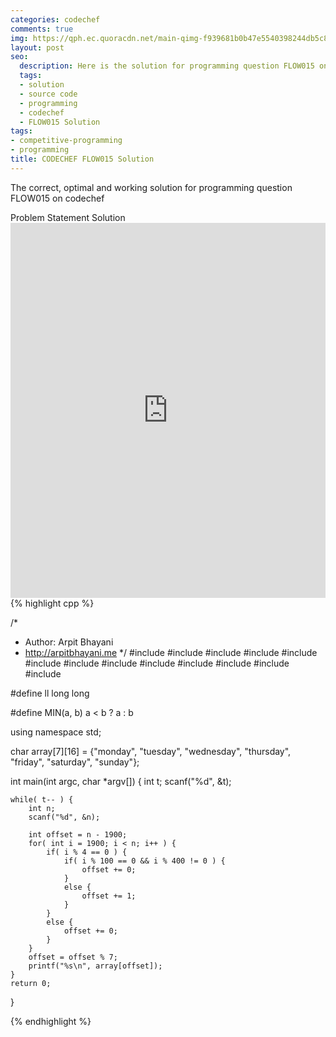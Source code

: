```yaml
---
categories: codechef
comments: true
img: https://qph.ec.quoracdn.net/main-qimg-f939681b0b47e5540398244db5c8966f?convert_to_webp=true
layout: post
seo:
  description: Here is the solution for programming question FLOW015 on codechef
  tags:
  - solution
  - source code
  - programming
  - codechef
  - FLOW015 Solution
tags:
- competitive-programming
- programming
title: CODECHEF FLOW015 Solution
---
```

The correct, optimal and working solution for programming question FLOW015 on codechef

<div class="ui secondary pointing large menu">
  <a class="grey item" data-tab="problem-statement">
    Problem Statement
  </a>
  <a class="active item grey" data-tab="solution">
    Solution
  </a>
</div>
<div class="ui bottom attached tab" data-tab="problem-statement">
    <iframe src="https://www.codechef.com/problems/FLOW015" width="100%" height="600px" style="overflow: scroll; border: none;"></iframe>
</div>
<div class="ui bottom attached active tab" data-tab="solution">
{% highlight cpp %}

/*
 *  Author: Arpit Bhayani
 *  http://arpitbhayani.me
 */
#include <cmath>
#include <cstdio>
#include <cstdlib>
#include <climits>
#include <deque>
#include <iostream>
#include <list>
#include <limits>
#include <map>
#include <queue>
#include <set>
#include <stack>
#include <vector>

#define ll long long

#define MIN(a, b) a < b ? a : b

using namespace std;

char array[7][16] = {"monday", "tuesday", "wednesday", "thursday", "friday", "saturday", "sunday"};

int main(int argc, char *argv[]) {
    int t;
    scanf("%d", &t);

    while( t-- ) {
        int n;
        scanf("%d", &n);

        int offset = n - 1900;
        for( int i = 1900; i < n; i++ ) {
            if( i % 4 == 0 ) {
                if( i % 100 == 0 && i % 400 != 0 ) {
                    offset += 0;
                }
                else {
                    offset += 1;
                }
            }
            else {
                offset += 0;
            }
        }
        offset = offset % 7;
        printf("%s\n", array[offset]);
    }
    return 0;
}


{% endhighlight %}
</div>
